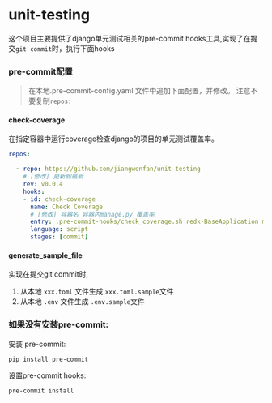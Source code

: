 # unit-testing
这个项目主要提供了django单元测试相关的pre-commit hooks工具,实现了在提交`git commit`时，执行下面hooks

### pre-commit配置

> 在本地.pre-commit-config.yaml 文件中追加下面配置，并修改。
> 注意不要复制`repos:`

#### check-coverage
在指定容器中运行coverage检查django的项目的单元测试覆盖率。
```yaml
repos:

  - repo: https://github.com/jiangwenfan/unit-testing
    # [修改] 更新到最新
    rev: v0.0.4
    hooks:
    - id: check-coverage
      name: Check Coverage
      # [修改] 容器名 容器内manage.py 覆盖率
      entry: .pre-commit-hooks/check_coverage.sh redk-BaseApplication manage.py 90
      language: script
      stages: [commit]
```
#### generate_sample_file
实现在提交git commit时,
1. 从本地 `xxx.toml` 文件生成 `xxx.toml.sample`文件
2. 从本地 `.env` 文件生成 `.env.sample`文件


### 如果没有安装pre-commit:

安装 pre-commit:
```bash
pip install pre-commit
```
设置pre-commit hooks:
```bash
pre-commit install
```
